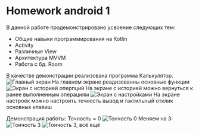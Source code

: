 # Homework android 1
В данной работе продемонстрировано усвоение следующих тем:
- Общие навыки программирования на Kotlin
- Activity
- Различные View
- Архитектура MVVM
- Работа с бд. Room

В качестве демонстрации реализована программа Калькулятор.
![Главный экран](https://github.com/andru196/calcHW1/tree/master/imgs/img.png)
На главном экране реадизованны основные функции
![Экран с историей оперпций](https://github.com/andru196/calcHW1/tree/master/imgs/img_1.png)
На экране с историей можно вернуться к ранее выполненным операциям
![Экран с настройками](https://github.com/andru196/calcHW1/tree/master/imgs/img_2.png)
На экране настроек можно настроить точность вывод и тактильный отклик основных клавиш


Демонстрация работы:
Точность = 0
![Тончость 0](https://github.com/andru196/calcHW1/tree/master/imgs/img_3.png)
Меняем на 3:
![Тончость 3](https://github.com/andru196/calcHW1/tree/master/imgs/img_4.png)
![Тончость 3, всё ещё](https://github.com/andru196/calcHW1/tree/master/imgs/img_5.png)